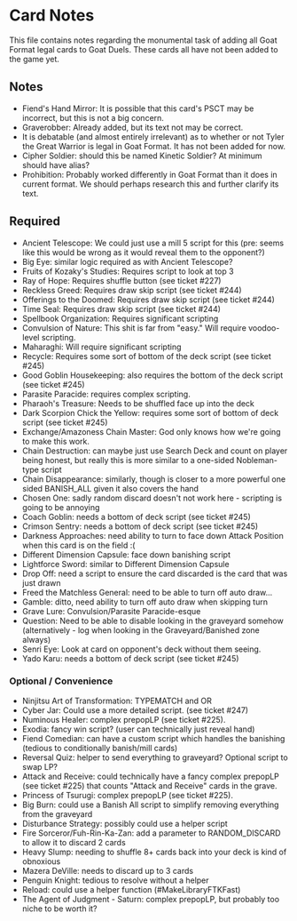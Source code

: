 # Card Notes

This file contains notes regarding the monumental task of adding all Goat Format legal cards to Goat Duels. These cards all have not been added to the game yet.

## Notes

-  Fiend's Hand Mirror: It is possible that this card's PSCT may be incorrect, but this is not a big concern.
-  Graverobber: Already added, but its text not may be correct.
-  It is debatable (and almost entirely irrelevant) as to whether or not Tyler the Great Warrior is legal in Goat Format. It has not been added for now.
-  Cipher Soldier: should this be named Kinetic Soldier? At minimum should have alias?
-  Prohibition: Probably worked differently in Goat Format than it does in current format. We should perhaps research this and further clarify its text.

## Required

-  Ancient Telescope: We could just use a mill 5 script for this (pre: seems like this would be wrong as it would reveal them to the opponent?)
-  Big Eye: similar logic required as with Ancient Telescope?
-  Fruits of Kozaky's Studies: Requires script to look at top 3
-  Ray of Hope: Requires shuffle button (see ticket #227)
-  Reckless Greed: Requires draw skip script (see ticket #244)
-  Offerings to the Doomed: Requires draw skip script (see ticket #244)
-  Time Seal: Requires draw skip script (see ticket #244)
-  Spellbook Organization: Requires significant scripting
-  Convulsion of Nature: This shit is far from "easy." Will require voodoo-level scripting.
-  Maharaghi: Will require significant scripting
-  Recycle: Requires some sort of bottom of the deck script (see ticket #245)
-  Good Goblin Housekeeping: also requires the bottom of the deck script (see ticket #245)
-  Parasite Paracide: requires complex scripting.
-  Pharaoh's Treasure: Needs to be shuffled face up into the deck
-  Dark Scorpion Chick the Yellow: requires some sort of bottom of deck script (see ticket #245)
-  Exchange/Amazoness Chain Master: God only knows how we're going to make this work.
-  Chain Destruction: can maybe just use Search Deck and count on player being honest, but really this is more similar to a one-sided Nobleman-type script
-  Chain Disappearance: similarly, though is closer to a more powerful one sided BANISH_ALL given it also covers the hand
-  Chosen One: sadly random discard doesn't not work here - scripting is going to be annoying
-  Coach Goblin: needs a bottom of deck script (see ticket #245)
-  Crimson Sentry: needs a bottom of deck script (see ticket #245)
-  Darkness Approaches: need ability to turn to face down Attack Position when this card is on the field :(
-  Different Dimension Capsule: face down banishing script
-  Lightforce Sword: similar to Different Dimension Capsule
-  Drop Off: need a script to ensure the card discarded is the card that was just drawn
-  Freed the Matchless General: need to be able to turn off auto draw...
-  Gamble: ditto, need ability to turn off auto draw when skipping turn
-  Grave Lure: Convulsion/Parasite Paracide-esque
-  Question: Need to be able to disable looking in the graveyard somehow (alternatively - log when looking in the Graveyard/Banished zone always)
-  Senri Eye: Look at card on opponent's deck without them seeing.
-  Yado Karu: needs a bottom of deck script (see ticket #245)

### Optional / Convenience

-  Ninjitsu Art of Transformation: TYPEMATCH and OR
-  Cyber Jar: Could use a more detailed script. (see ticket #247)
-  Numinous Healer: complex prepopLP (see ticket #225).
-  Exodia: fancy win script? (user can technically just reveal hand)
-  Fiend Comedian: can have a custom script which handles the banishing (tedious to conditionally banish/mill cards)
-  Reversal Quiz: helper to send everything to graveyard? Optional script to swap LP?
-  Attack and Receive: could technically have a fancy complex prepopLP (see ticket #225) that counts "Attack and Receive" cards in the grave.
-  Princess of Tsurugi: complex prepopLP (see ticket #225).
-  Big Burn: could use a Banish All script to simplify removing everything from the graveyard
-  Disturbance Strategy: possibly could use a helper script
-  Fire Sorceror/Fuh-Rin-Ka-Zan: add a parameter to RANDOM_DISCARD to allow it to discard 2 cards
-  Heavy Slump: needing to shuffle 8+ cards back into your deck is kind of obnoxious
-  Mazera DeVille: needs to discard up to 3 cards
-  Penguin Knight: tedious to resolve without a helper
-  Reload: could use a helper function (#MakeLibraryFTKFast)
-  The Agent of Judgment - Saturn: complex prepopLP, but probably too niche to be worth it?
